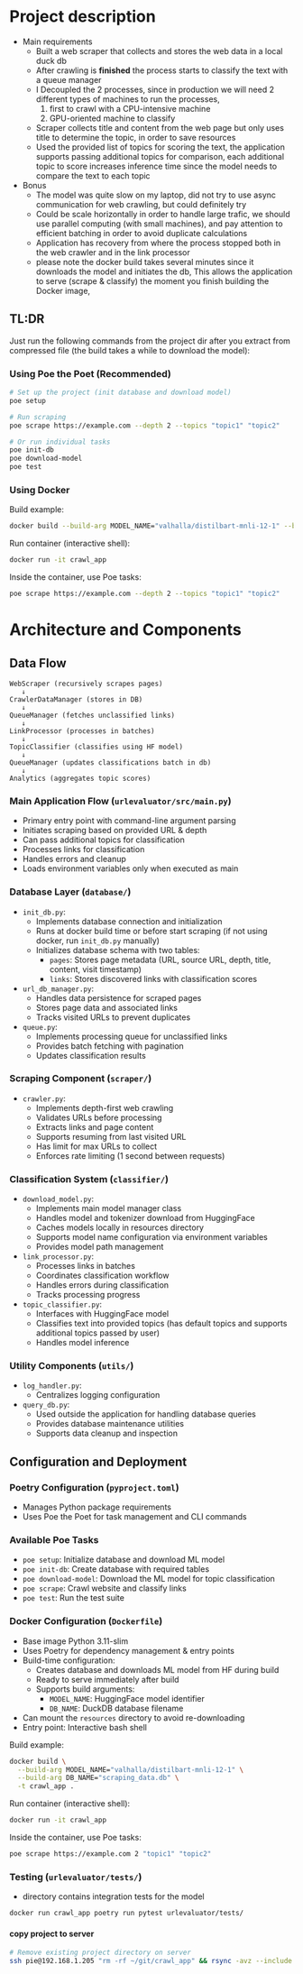 # Project description

* Main requirements
  * Built a web scraper that collects and stores the web data in a local duck db
  * After crawling is **finished** the process starts to classify the text with a queue manager 
  * I Decoupled the 2 processes, since in production we will need 2 different types of machines to run the processes, 
    1. first to crawl with a CPU-intensive machine 
    2. GPU-oriented machine to classify
  * Scraper collects title and content from the web page but only uses title to determine the topic, in order to save resources
  * Used the provided list of topics for scoring the text, the application supports passing additional topics for comparison, each additional topic to score increases inference time since the model needs to compare the text to each topic
* Bonus
  * The model was quite slow on my laptop, did not try to use async communication for web crawling, but could definitely try
  * Could be scale horizontally in order to handle large trafic, we should use parallel computing (with small machines), and pay attention to efficient batching in order to avoid duplicate calculations
  * Application has recovery from where the process stopped both in the web crawler and in the link processor
  * please note the docker build takes several minutes since it downloads the model and initiates the db, 
  This allows the application to serve (scrape & classify) the moment you finish building the Docker image,

## TL:DR
Just run the following commands from the project dir after you extract from compressed file (the build takes a while to download the model):

### Using Poe the Poet (Recommended)
```bash
# Set up the project (init database and download model)
poe setup

# Run scraping
poe scrape https://example.com --depth 2 --topics "topic1" "topic2"

# Or run individual tasks
poe init-db
poe download-model
poe test
```

### Using Docker
Build example:
```bash
docker build --build-arg MODEL_NAME="valhalla/distilbart-mnli-12-1" --build-arg DB_NAME="scraping_data.db" -t crawl_app .
```

Run container (interactive shell):
```bash
docker run -it crawl_app
```

Inside the container, use Poe tasks:
```bash
poe scrape https://example.com --depth 2 --topics "topic1" "topic2"
```

# Architecture and Components

## Data Flow

```
WebScraper (recursively scrapes pages)
   ↓
CrawlerDataManager (stores in DB)
   ↓
QueueManager (fetches unclassified links)
   ↓
LinkProcessor (processes in batches)
   ↓
TopicClassifier (classifies using HF model)
   ↓
QueueManager (updates classifications batch in db)
   ↓
Analytics (aggregates topic scores)
```

### Main Application Flow (`urlevaluator/src/main.py`)
   - Primary entry point with command-line argument parsing
   - Initiates scraping based on provided URL & depth
   - Can pass additional topics for classification
   - Processes links for classification
   - Handles errors and cleanup
   - Loads environment variables only when executed as main

### Database Layer (`database/`)
- `init_db.py`: 
  - Implements database connection and initialization
  - Runs at docker build time or before start scraping (if not using docker, run `init_db.py` manually)
  - Initializes database schema with two tables:
    - `pages`: Stores page metadata (URL, source URL, depth, title, content, visit timestamp)
    - `links`: Stores discovered links with classification scores
- `url_db_manager.py`:
  - Handles data persistence for scraped pages
  - Stores page data and associated links
  - Tracks visited URLs to prevent duplicates
- `queue.py`:
  - Implements processing queue for unclassified links
  - Provides batch fetching with pagination
  - Updates classification results

### Scraping Component (`scraper/`)
- `crawler.py`:
  - Implements depth-first web crawling
  - Validates URLs before processing
  - Extracts links and page content
  - Supports resuming from last visited URL
  - Has limit for max URLs to collect
  - Enforces rate limiting (1 second between requests)

### Classification System (`classifier/`)
- `download_model.py`:
  - Implements main model manager class
  - Handles model and tokenizer download from HuggingFace
  - Caches models locally in resources directory
  - Supports model name configuration via environment variables
  - Provides model path management
- `link_processor.py`:
  - Processes links in batches
  - Coordinates classification workflow
  - Handles errors during classification
  - Tracks processing progress
- `topic_classifier.py`:
  - Interfaces with HuggingFace model
  - Classifies text into provided topics (has default topics and supports additional topics passed by user)
  - Handles model inference
  
### Utility Components (`utils/`)
- `log_handler.py`:
  - Centralizes logging configuration
- `query_db.py`:
  - Used outside the application for handling database queries
  - Provides database maintenance utilities
  - Supports data cleanup and inspection



## Configuration and Deployment

### Poetry Configuration (`pyproject.toml`)
- Manages Python package requirements
- Uses Poe the Poet for task management and CLI commands

### Available Poe Tasks
- `poe setup`: Initialize database and download ML model
- `poe init-db`: Create database with required tables
- `poe download-model`: Download the ML model for topic classification
- `poe scrape`: Crawl website and classify links
- `poe test`: Run the test suite

### Docker Configuration (`Dockerfile`)
- Base image Python 3.11-slim
- Uses Poetry for dependency management & entry points  
- Build-time configuration:
  - Creates database and downloads ML model from HF during build
  - Ready to serve immediately after build
  - Supports build arguments:
    - `MODEL_NAME`: HuggingFace model identifier
    - `DB_NAME`: DuckDB database filename
- Can mount the `resources` directory to avoid re-downloading
- Entry point: Interactive bash shell

Build example:
```bash
docker build \
  --build-arg MODEL_NAME="valhalla/distilbart-mnli-12-1" \
  --build-arg DB_NAME="scraping_data.db" \
  -t crawl_app .
```

Run container (interactive shell):
```bash
docker run -it crawl_app
```

Inside the container, use Poe tasks:
```bash
poe scrape https://example.com 2 "topic1" "topic2"
```

### Testing (`urlevaluator/tests/`)

- directory contains integration tests for the model

```bash
docker run crawl_app poetry run pytest urlevaluator/tests/
```

#### copy project to server
```bash
# Remove existing project directory on server
ssh pie@192.168.1.205 "rm -rf ~/git/crawl_app" && rsync -avz --include '**/*.py' --include '**/*.toml' --include 'Dockerfile' --include '**/*.md' --exclude '*' . pie@192.168.1.205:~/git/crawl_app/
```



